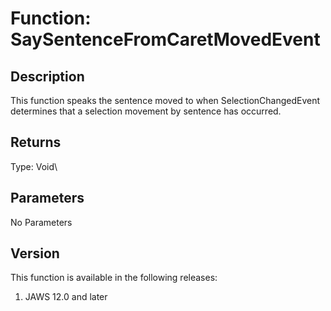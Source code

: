 # Function: SaySentenceFromCaretMovedEvent

## Description

This function speaks the sentence moved to when SelectionChangedEvent
determines that a selection movement by sentence has occurred.

## Returns

Type: Void\

## Parameters

No Parameters

## Version

This function is available in the following releases:

1.  JAWS 12.0 and later
